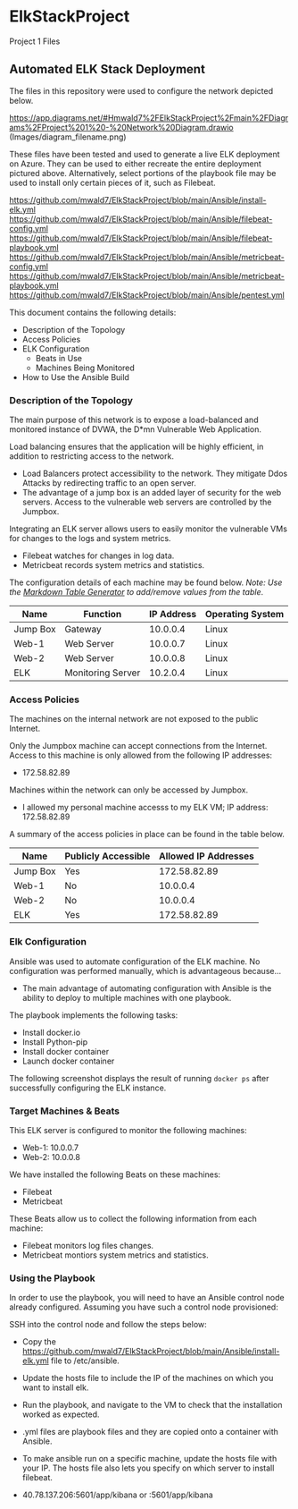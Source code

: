 # ElkStackProject
Project 1 Files
## Automated ELK Stack Deployment

The files in this repository were used to configure the network depicted below.

https://app.diagrams.net/#Hmwald7%2FElkStackProject%2Fmain%2FDiagrams%2FProject%201%20-%20Network%20Diagram.drawio (Images/diagram_filename.png)

These files have been tested and used to generate a live ELK deployment on Azure. They can be used to either recreate the entire deployment pictured above. Alternatively, select portions of the playbook file may be used to install only certain pieces of it, such as Filebeat.

  https://github.com/mwald7/ElkStackProject/blob/main/Ansible/install-elk.yml
  https://github.com/mwald7/ElkStackProject/blob/main/Ansible/filebeat-config.yml
  https://github.com/mwald7/ElkStackProject/blob/main/Ansible/filebeat-playbook.yml
  https://github.com/mwald7/ElkStackProject/blob/main/Ansible/metricbeat-config.yml
  https://github.com/mwald7/ElkStackProject/blob/main/Ansible/metricbeat-playbook.yml
  https://github.com/mwald7/ElkStackProject/blob/main/Ansible/pentest.yml

This document contains the following details:
- Description of the Topology
- Access Policies
- ELK Configuration
  - Beats in Use
  - Machines Being Monitored
- How to Use the Ansible Build


### Description of the Topology

The main purpose of this network is to expose a load-balanced and monitored instance of DVWA, the D*mn Vulnerable Web Application.

Load balancing ensures that the application will be highly efficient, in addition to restricting access to the network.
- Load Balancers protect accessibility to the network. They mitigate Ddos Attacks by redirecting traffic to an open server.
- The advantage of a jump box is an added layer of security for the web servers. Access to the vulnerable web servers are controlled by the Jumpbox.


Integrating an ELK server allows users to easily monitor the vulnerable VMs for changes to the logs and system metrics.
- Filebeat watches for changes in log data.
- Metricbeat records system metrics and statistics.

The configuration details of each machine may be found below.
_Note: Use the [Markdown Table Generator](http://www.tablesgenerator.com/markdown_tables) to add/remove values from the table_.

| Name     | Function         | IP Address | Operating System |
|----------|------------------|------------|------------------|
| Jump Box | Gateway          | 10.0.0.4   | Linux            |
| Web-1    | Web Server       | 10.0.0.7   | Linux            |
| Web-2    | Web Server       | 10.0.0.8   | Linux            |
| ELK      | Monitoring Server| 10.2.0.4   | Linux            |

### Access Policies

The machines on the internal network are not exposed to the public Internet. 

Only the Jumpbox machine can accept connections from the Internet. Access to this machine is only allowed from the following IP addresses:
- 172.58.82.89

Machines within the network can only be accessed by Jumpbox.
- I allowed my personal machine accesss to my ELK VM; IP address: 172.58.82.89


A summary of the access policies in place can be found in the table below.

| Name     | Publicly Accessible | Allowed IP Addresses |
|----------|---------------------|----------------------|
| Jump Box | Yes                 | 172.58.82.89         |
| Web-1    | No                  | 10.0.0.4             |
| Web-2    | No                  | 10.0.0.4             |
| ELK      | Yes                 | 172.58.82.89         |

### Elk Configuration

Ansible was used to automate configuration of the ELK machine. No configuration was performed manually, which is advantageous because...
- The main advantage of automating configuration with Ansible is the ability to deploy to multiple machines with one playbook.

The playbook implements the following tasks:
- Install docker.io
- Install Python-pip
- Install docker container
- Launch docker container

The following screenshot displays the result of running `docker ps` after successfully configuring the ELK instance.


### Target Machines & Beats
This ELK server is configured to monitor the following machines:
- Web-1: 10.0.0.7
- Web-2: 10.0.0.8


We have installed the following Beats on these machines:
- Filebeat
- Metricbeat

These Beats allow us to collect the following information from each machine:
- Filebeat monitors log files changes.
- Metricbeat montiors system metrics and statistics.

### Using the Playbook
In order to use the playbook, you will need to have an Ansible control node already configured. Assuming you have such a control node provisioned: 

SSH into the control node and follow the steps below:
- Copy the https://github.com/mwald7/ElkStackProject/blob/main/Ansible/install-elk.yml file to /etc/ansible.
- Update the hosts file to include the IP of the machines on which you want to install elk.
- Run the playbook, and navigate to the VM to check that the installation worked as expected.


- .yml files are playbook files and they are copied onto a container with Ansible.
- To make ansible run on a specific machine, update the hosts file with your IP. The hosts file also lets you specify on which server to install filebeat.
- 40.78.137.206:5601/app/kibana or <PublicIP>:5601/app/kibana


